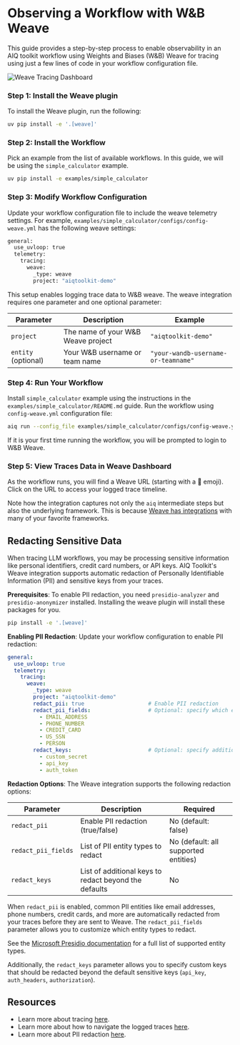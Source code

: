 <!--
SPDX-FileCopyrightText: Copyright (c) 2025, NVIDIA CORPORATION & AFFILIATES. All rights reserved.
SPDX-License-Identifier: Apache-2.0

Licensed under the Apache License, Version 2.0 (the "License");
you may not use this file except in compliance with the License.
You may obtain a copy of the License at

http://www.apache.org/licenses/LICENSE-2.0

Unless required by applicable law or agreed to in writing, software
distributed under the License is distributed on an "AS IS" BASIS,
WITHOUT WARRANTIES OR CONDITIONS OF ANY KIND, either express or implied.
See the License for the specific language governing permissions and
limitations under the License.
-->

# Observing a Workflow with W&B Weave

This guide provides a step-by-step process to enable observability in an AIQ toolkit workflow using Weights and Biases (W&B) Weave for tracing using just a few lines of code in your workflow configuration file.

![Weave Tracing Dashboard](../../_static/weave_tracing.png)

### Step 1: Install the Weave plugin

To install the Weave plugin, run the following:

```bash
uv pip install -e '.[weave]'
```

### Step 2: Install the Workflow

Pick an example from the list of available workflows. In this guide, we will be using the `simple_calculator` example.

```bash
uv pip install -e examples/simple_calculator
```

### Step 3: Modify Workflow Configuration

Update your workflow configuration file to include the weave telemetry settings. For example, `examples/simple_calculator/configs/config-weave.yml` has the following weave settings:

```bash
general:
  use_uvloop: true
  telemetry:
    tracing:
      weave:
        _type: weave
        project: "aiqtoolkit-demo"
```

This setup enables logging trace data to W&B weave. The weave integration requires one parameter and one optional parameter:

| Parameter | Description | Example |
|-----------|-------------|---------|
| `project` | The name of your W&B Weave project | `"aiqtoolkit-demo"` |
| `entity` (optional) | Your W&B username or team name | `"your-wandb-username-or-teamname"` |

### Step 4: Run Your Workflow
Install `simple_calculator` example using the instructions in the `examples/simple_calculator/README.md` guide.
Run the workflow using `config-weave.yml` configuration file:

```bash
aiq run --config_file examples/simple_calculator/configs/config-weave.yml --input "Is the product of 2 * 4 greater than the current hour of the day?"
```

If it is your first time running the workflow, you will be prompted to login to W&B Weave.

### Step 5: View Traces Data in Weave Dashboard

As the workflow runs, you will find a Weave URL (starting with a 🍩 emoji). Click on the URL to access your logged trace timeline.

Note how the integration captures not only the `aiq` intermediate steps but also the underlying framework. This is because [Weave has integrations](https://weave-docs.wandb.ai/guides/integrations/) with many of your favorite frameworks.

## Redacting Sensitive Data

When tracing LLM workflows, you may be processing sensitive information like personal identifiers, credit card numbers, or API keys. AIQ Toolkit's Weave integration supports automatic redaction of Personally Identifiable Information (PII) and sensitive keys from your traces.

**Prerequisites**: To enable PII redaction, you need `presidio-analyzer` and `presidio-anonymizer` installed. Installing the weave plugin will install these packages for you.

```bash
pip install -e '.[weave]'
```

**Enabling PII Redaction**: Update your workflow configuration to enable PII redaction:

```yaml
general:
  use_uvloop: true
  telemetry:
    tracing:
      weave:
        _type: weave
        project: "aiqtoolkit-demo"
        redact_pii: true                    # Enable PII redaction
        redact_pii_fields:                  # Optional: specify which entity types to redact
          - EMAIL_ADDRESS
          - PHONE_NUMBER
          - CREDIT_CARD
          - US_SSN
          - PERSON
        redact_keys:                        # Optional: specify additional keys to redact
          - custom_secret
          - api_key
          - auth_token
```

**Redaction Options**: The Weave integration supports the following redaction options:

| Parameter | Description | Required |
|-----------|-------------|----------|
| `redact_pii` | Enable PII redaction (true/false) | No (default: false) |
| `redact_pii_fields` | List of PII entity types to redact | No (default: all supported entities) |
| `redact_keys` | List of additional keys to redact beyond the defaults | No |

When `redact_pii` is enabled, common PII entities like email addresses, phone numbers, credit cards, and more are automatically redacted from your traces before they are sent to Weave. The `redact_pii_fields` parameter allows you to customize which entity types to redact.

See the [Microsoft Presidio documentation](https://microsoft.github.io/presidio/) for a full list of supported entity types.

Additionally, the `redact_keys` parameter allows you to specify custom keys that should be redacted beyond the default sensitive keys (`api_key`, `auth_headers`, `authorization`).

## Resources

- Learn more about tracing [here](https://weave-docs.wandb.ai/guides/tracking/tracing).
- Learn more about how to navigate the logged traces [here](https://weave-docs.wandb.ai/guides/tracking/trace-tree).
- Learn more about PII redaction [here](https://weave-docs.wandb.ai/guides/tracking/redact-pii).
